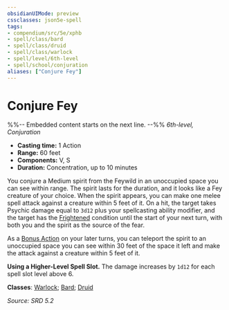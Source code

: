 ```yaml
---
obsidianUIMode: preview
cssclasses: json5e-spell
tags:
- compendium/src/5e/xphb
- spell/class/bard
- spell/class/druid
- spell/class/warlock
- spell/level/6th-level
- spell/school/conjuration
aliases: ["Conjure Fey"]
---
```

# Conjure Fey
%%-- Embedded content starts on the next line. --%%
*6th-level, Conjuration*  

- **Casting time:** 1 Action
- **Range:** 60 feet
- **Components:** V, S
- **Duration:** Concentration, up to 10 minutes

You conjure a Medium spirit from the Feywild in an unoccupied space you can see within range. The spirit lasts for the duration, and it looks like a Fey creature of your choice. When the spirit appears, you can make one melee spell attack against a creature within 5 feet of it. On a hit, the target takes Psychic damage equal to `3d12` plus your spellcasting ability modifier, and the target has the [Frightened](rules/conditions.md#Frightened) condition until the start of your next turn, with both you and the spirit as the source of the fear.

As a [Bonus Action](rules/variant-rules/bonus-action-xphb.md) on your later turns, you can teleport the spirit to an unoccupied space you can see within 30 feet of the space it left and make the attack against a creature within 5 feet of it.

**Using a Higher-Level Spell Slot.** The damage increases by `1d12` for each spell slot level above 6.

**Classes**: [Warlock](compendium/lists/list-spells-classes-warlock.md); [Bard](compendium/lists/list-spells-classes-bard.md); [Druid](compendium/lists/list-spells-classes-druid.md)

*Source: SRD 5.2*